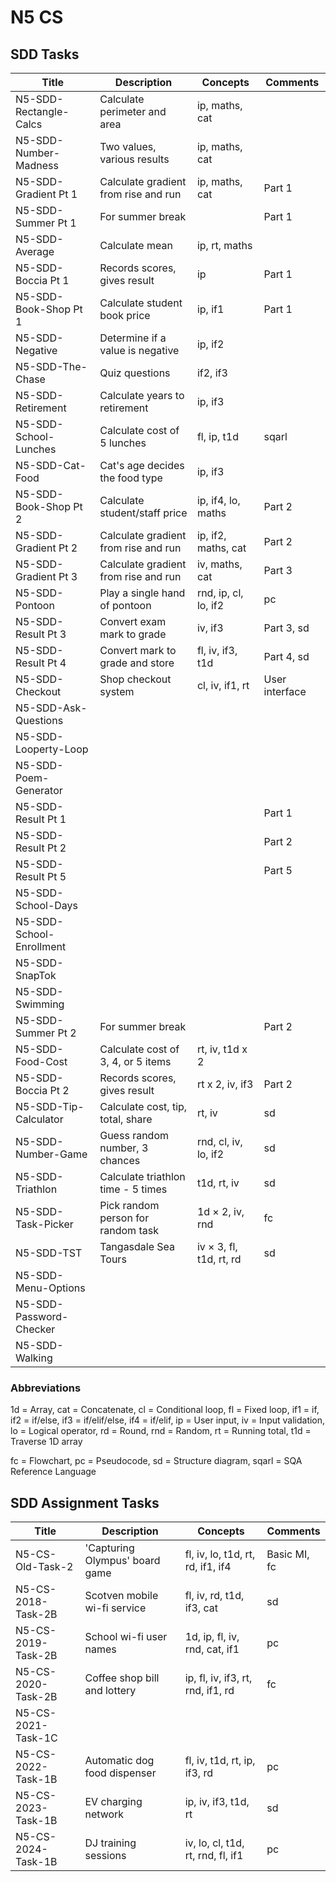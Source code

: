# N5 CS

## SDD Tasks

| Title                    | Description                          | Concepts              | Comments |
| -----                    | -----------                          | --------              | -------- |
| N5-SDD-Rectangle-Calcs   | Calculate perimeter and area         | ip, maths, cat        |  |
| N5-SDD-Number-Madness    | Two values, various results          | ip, maths, cat        |  |
| N5-SDD-Gradient Pt 1     | Calculate gradient from rise and run | ip, maths, cat        | Part 1 |
| N5-SDD-Summer Pt 1       | For summer break                     |                       | Part 1 |
| N5-SDD-Average           | Calculate mean                       | ip, rt, maths         |  |
| N5-SDD-Boccia Pt 1       | Records scores, gives result         | ip                    | Part 1 |
| N5-SDD-Book-Shop Pt 1    | Calculate student book price         | ip, if1               | Part 1 |
| N5-SDD-Negative          | Determine if a value is negative     | ip, if2               |  |
| N5-SDD-The-Chase         | Quiz questions                       | if2, if3              |  |
| N5-SDD-Retirement        | Calculate years to retirement        | ip, if3               |  |
| N5-SDD-School-Lunches    | Calculate cost of 5 lunches          | fl, ip, t1d           | sqarl |
| N5-SDD-Cat-Food          | Cat's age decides the food type      | ip, if3               |  |
| N5-SDD-Book-Shop Pt 2    | Calculate student/staff price        | ip, if4, lo, maths    | Part 2 |
| N5-SDD-Gradient Pt 2     | Calculate gradient from rise and run | ip, if2, maths, cat   | Part 2 |
| N5-SDD-Gradient Pt 3     | Calculate gradient from rise and run | iv, maths, cat        | Part 3 |
| N5-SDD-Pontoon           | Play a single hand of pontoon        | rnd, ip, cl, lo, if2  | pc |
| N5-SDD-Result Pt 3       | Convert exam mark to grade           | iv, if3               | Part 3, sd |
| N5-SDD-Result Pt 4       | Convert mark to grade and store      | fl, iv, if3, t1d      | Part 4, sd |
| N5-SDD-Checkout          | Shop checkout system                 | cl, iv, if1, rt       | User interface |
| N5-SDD-Ask-Questions     | | |  |
| N5-SDD-Looperty-Loop     | | |  |
| N5-SDD-Poem-Generator    | | |  |
| N5-SDD-Result Pt 1       | | | Part 1 |
| N5-SDD-Result Pt 2       | | | Part 2 |
| N5-SDD-Result Pt 5       | | | Part 5 |
| N5-SDD-School-Days       | | |  |
| N5-SDD-School-Enrollment | | |  |
| N5-SDD-SnapTok           | | |  |
| N5-SDD-Swimming          | | |  |
| N5-SDD-Summer Pt 2       | For summer break                     |                               | Part 2 |
| N5-SDD-Food-Cost         | Calculate cost of 3, 4, or 5 items   | rt, iv, t1d x 2               |  |
| N5-SDD-Boccia Pt 2       | Records scores, gives result         | rt x 2, iv, if3               | Part 2 |
| N5-SDD-Tip-Calculator    | Calculate cost, tip, total, share    | rt, iv                        | sd |
| N5-SDD-Number-Game       | Guess random number, 3 chances       | rnd, cl, iv, lo, if2          | sd |
| N5-SDD-Triathlon         | Calculate triathlon time - 5 times   | t1d, rt, iv                   | sd |
| N5-SDD-Task-Picker       | Pick random person for random task   | 1d &times; 2, iv, rnd         | fc |
| N5-SDD-TST               | Tangasdale Sea Tours                 | iv &times; 3, fl, t1d, rt, rd | sd |
| N5-SDD-Menu-Options      | | |  |
| N5-SDD-Password-Checker  | | |  |
| N5-SDD-Walking           | | |  |


### Abbreviations

1d = Array,
cat = Concatenate,
cl = Conditional loop,
fl = Fixed loop,
if1 = if,
if2 = if/else,
if3 = if/elif/else,
if4 = if/elif,
ip = User input,
iv = Input validation,
lo = Logical operator,
rd = Round,
rnd = Random,
rt = Running total,
t1d = Traverse 1D array

fc = Flowchart,
pc = Pseudocode,
sd = Structure diagram,
sqarl = SQA Reference Language


## SDD Assignment Tasks

| Title              | Description                    | Concepts                          | Comments |
| -----              | -----------                    | --------                          | -------- |
| N5-CS-Old-Task-2   | 'Capturing Olympus' board game | fl, iv, lo, t1d, rt, rd, if1, if4 | Basic MI, fc |
| N5-CS-2018-Task-2B | Scotven mobile wi-fi service   | fl, iv, rd, t1d, if3, cat         | sd |
| N5-CS-2019-Task-2B | School wi-fi user names        | 1d, ip, fl, iv, rnd, cat, if1     | pc |
| N5-CS-2020-Task-2B | Coffee shop bill and lottery   | ip, fl, iv, if3, rt, rnd, if1, rd | fc |
| N5-CS-2021-Task-1C | | | |
| N5-CS-2022-Task-1B | Automatic dog food dispenser   | fl, iv, t1d, rt, ip, if3, rd      | pc |
| N5-CS-2023-Task-1B | EV charging network            | ip, iv, if3, t1d, rt              | sd |
| N5-CS-2024-Task-1B | DJ training sessions           | iv, lo, cl, t1d, rt, rnd, fl, if1 | pc |
